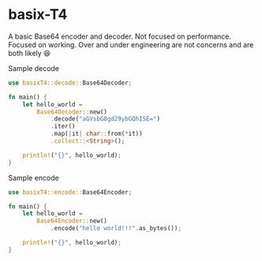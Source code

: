# basix-T4

A basic Base64 encoder and decoder. Not focused on performance. Focused on working. Over and under engineering are not concerns and are both likely :laughing:

Sample decode
```rust
use basixT4::decode::Base64Decoder;

fn main() {
    let hello_world = 
        Base64Decoder::new()
            .decode("aGVsbG8gd29ybGQhISE=")
            .iter()
            .map(|it| char::from(*it))
            .collect::<String>();

    println!("{}", hello_world);
}
```


Sample encode
```rust
use basixT4::encode::Base64Encoder;

fn main() {
    let hello_world = 
        Base64Encoder::new()
            .encode("hello world!!!".as_bytes());

    println!("{}", hello_world);
}
```